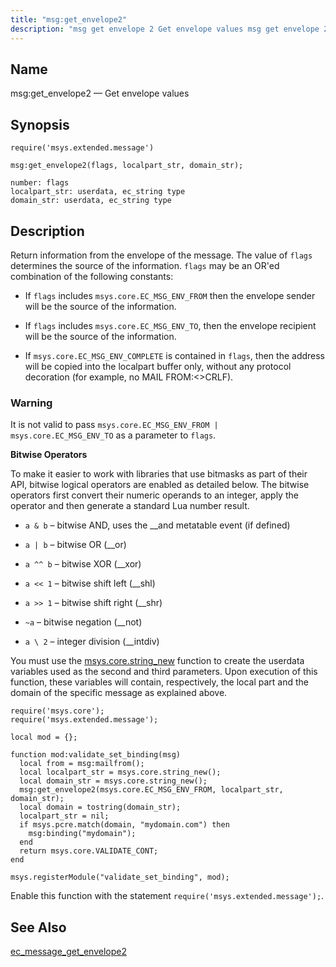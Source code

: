 ```yaml
---
title: "msg:get_envelope2"
description: "msg get envelope 2 Get envelope values msg get envelope 2 flags localpart str domain str Return information from the envelope of the message The value of flags determines the source of the information flags may be an OR ed combination of the following constants If flags includes msys core..."
---
```


<a name="lua.ref.msg_get_envelope2"></a> 
## Name

msg:get_envelope2 — Get envelope values

<a name="idp24167952"></a> 
## Synopsis

`require('msys.extended.message')`

`msg:get_envelope2(flags, localpart_str, domain_str);`

```
number: flags
localpart_str: userdata, ec_string type
domain_str: userdata, ec_string type
```
<a name="idp24171456"></a> 
## Description

Return information from the envelope of the message. The value of `flags` determines the source of the information. `flags` may be an OR'ed combination of the following constants:

*   If `flags` includes `msys.core.EC_MSG_ENV_FROM` then the envelope sender will be the source of the information.

*   If `flags` includes `msys.core.EC_MSG_ENV_TO`, then the envelope recipient will be the source of the information.

*   If `msys.core.EC_MSG_ENV_COMPLETE` is contained in `flags`, then the address will be copied into the localpart buffer only, without any protocol decoration (for example, no MAIL FROM:<>CRLF).

### Warning

It is not valid to pass `msys.core.EC_MSG_ENV_FROM | msys.core.EC_MSG_ENV_TO` as a parameter to `flags`.

**Bitwise Operators**

To make it easier to work with libraries that use bitmasks as part of their API, bitwise logical operators are enabled as detailed below. The bitwise operators first convert their numeric operands to an integer, apply the operator and then generate a standard Lua number result.

*   `a & b` – bitwise AND, uses the __and metatable event (if defined)

*   `a | b` – bitwise OR (__or)

*   `a ^^ b` – bitwise XOR (__xor)

*   `a << 1` – bitwise shift left (__shl)

*   `a >> 1` – bitwise shift right (__shr)

*   `~a` – bitwise negation (__not)

*   `a \ 2` – integer division (__intdiv)

You must use the [msys.core.string_new](/momentum/3/3-reference/3-reference-lua-ref-msys-core-string-new) function to create the userdata variables used as the second and third parameters. Upon execution of this function, these variables will contain, respectively, the local part and the domain of the specific message as explained above.

<a name="lua.ref.msg_get_envelope2.example.get"></a> 


```
require('msys.core');
require('msys.extended.message');

local mod = {};

function mod:validate_set_binding(msg)
  local from = msg:mailfrom();
  local localpart_str = msys.core.string_new();
  local domain_str = msys.core.string_new();
  msg:get_envelope2(msys.core.EC_MSG_ENV_FROM, localpart_str, domain_str);
  local domain = tostring(domain_str);
  localpart_str = nil;
  if msys.pcre.match(domain, "mydomain.com") then
    msg:binding("mydomain");
  end
  return msys.core.VALIDATE_CONT;
end

msys.registerModule("validate_set_binding", mod);
```

Enable this function with the statement `require('msys.extended.message');`.

<a name="idp24197808"></a> 
## See Also

[ec_message_get_envelope2](/momentum/3/3-api/apis-ec-message-get-envelope-2)